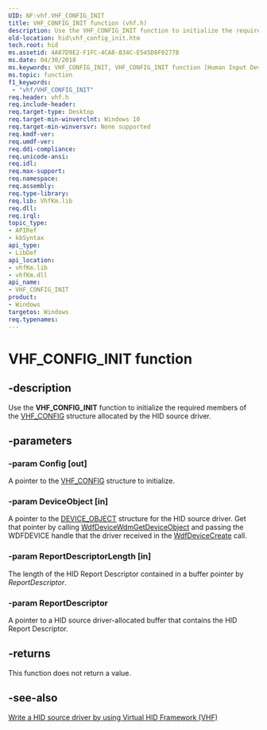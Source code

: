 ```yaml
---
UID: NF:vhf.VHF_CONFIG_INIT
title: VHF_CONFIG_INIT function (vhf.h)
description: Use the VHF_CONFIG_INIT function to initialize the required members of the VHF_CONFIG structure allocated by the HID source driver.
old-location: hid\vhf_config_init.htm
tech.root: hid
ms.assetid: 4A87D9E2-F1FC-4CA8-834C-E545D8F0277B
ms.date: 04/30/2018
ms.keywords: VHF_CONFIG_INIT, VHF_CONFIG_INIT function [Human Input Devices], hid.vhf_config_init, vhf/VHF_CONFIG_INIT
ms.topic: function
f1_keywords:
 - "vhf/VHF_CONFIG_INIT"
req.header: vhf.h
req.include-header: 
req.target-type: Desktop
req.target-min-winverclnt: Windows 10
req.target-min-winversvr: None supported
req.kmdf-ver: 
req.umdf-ver: 
req.ddi-compliance: 
req.unicode-ansi: 
req.idl: 
req.max-support: 
req.namespace: 
req.assembly: 
req.type-library: 
req.lib: VhfKm.lib
req.dll: 
req.irql: 
topic_type:
- APIRef
- kbSyntax
api_type:
- LibDef
api_location:
- vhfKm.lib
- vhfKm.dll
api_name:
- VHF_CONFIG_INIT
product:
- Windows
targetos: Windows
req.typenames: 
---
```


# VHF_CONFIG_INIT function


## -description


Use the <b>VHF_CONFIG_INIT</b> function to initialize the required members of the <a href="https://docs.microsoft.com/windows-hardware/drivers/ddi/vhf/ns-vhf-_vhf_config">VHF_CONFIG</a> structure allocated by the HID source driver.


## -parameters




### -param Config [out]

A pointer to the <a href="https://docs.microsoft.com/windows-hardware/drivers/ddi/vhf/ns-vhf-_vhf_config">VHF_CONFIG</a> structure to initialize.


### -param DeviceObject [in]

A pointer to the <a href="https://docs.microsoft.com/windows-hardware/drivers/ddi/wdm/ns-wdm-_device_object">DEVICE_OBJECT</a> structure for the HID source driver. Get that pointer by calling  <a href="https://docs.microsoft.com/windows-hardware/drivers/ddi/wdfdevice/nf-wdfdevice-wdfdevicewdmgetdeviceobject">WdfDeviceWdmGetDeviceObject</a> and passing the WDFDEVICE handle that the driver received in the <a href="https://docs.microsoft.com/windows-hardware/drivers/ddi/wdfdevice/nf-wdfdevice-wdfdevicecreate">WdfDeviceCreate</a> call. 


### -param ReportDescriptorLength [in]

The length of the HID Report Descriptor contained in a buffer pointer by <i>ReportDescriptor</i>.


### -param ReportDescriptor

A pointer to a HID source driver-allocated buffer that contains the  HID Report Descriptor.


## -returns



This function does not return a value.




## -see-also




<a href="https://docs.microsoft.com/windows-hardware/drivers/hid/virtual-hid-framework--vhf-">Write a HID source driver by using Virtual HID Framework (VHF)</a>
 

 

